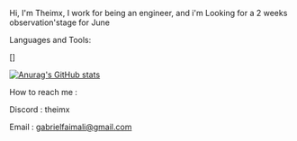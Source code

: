 Hi, I'm Theimx, I work for being an engineer, and i'm Looking for a 2 weeks observation'stage for June 

Languages and Tools:

[<ime align="left" alt="AWS" with="25px" src="https://cdn.jsdelivr.net/gh/devicons/devicon/icons/python/python-original.svg"/>]


[![Anurag's GitHub stats](https://github-readme-stats.vercel.app/api?username=Theimx)](https://github.com/anuraghazra/github-readme-stats)

How to reach me :

Discord : theimx

Email : gabrielfaimali@gmail.com 
